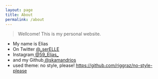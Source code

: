 ```yaml
---
layout: page
title: About
permalink: /about
---
```


> Wellcome! This is my personal website.

- My name is Elias
- On Twitter <a href='https://twitter.com/_serELLE'> @_serELLE</a> 
- Instagram<a href='https://instagram.com/59_Elias_'> @59_Elias_</a>
- and my Github<a href='https://github.com/skamandrios'> @skamandrios</a>
- used theme: no style, please! https://github.com/riggraz/no-style-please
